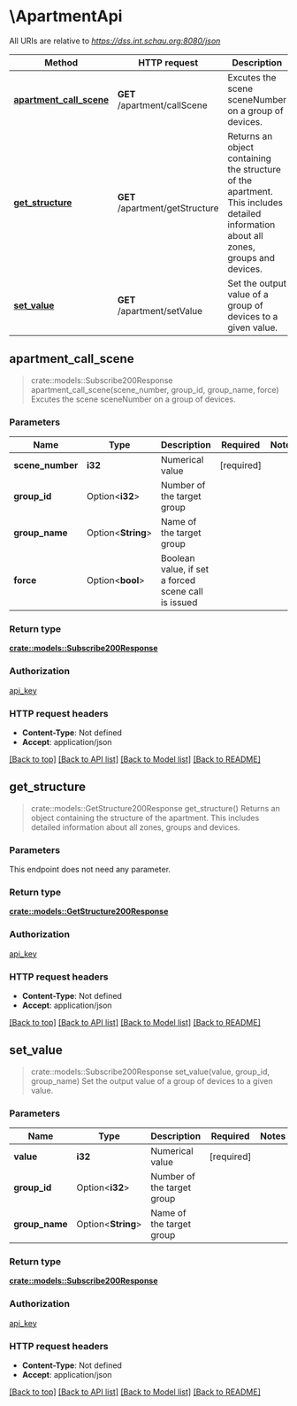 # \ApartmentApi

All URIs are relative to *https://dss.int.schau.org:8080/json*

Method | HTTP request | Description
------------- | ------------- | -------------
[**apartment_call_scene**](ApartmentApi.md#apartment_call_scene) | **GET** /apartment/callScene | Excutes the scene sceneNumber on a group of devices.
[**get_structure**](ApartmentApi.md#get_structure) | **GET** /apartment/getStructure | Returns an object containing the structure of the apartment. This includes detailed information about all zones, groups and devices.
[**set_value**](ApartmentApi.md#set_value) | **GET** /apartment/setValue | Set the output value of a group of devices to a given value.



## apartment_call_scene

> crate::models::Subscribe200Response apartment_call_scene(scene_number, group_id, group_name, force)
Excutes the scene sceneNumber on a group of devices.

### Parameters


Name | Type | Description  | Required | Notes
------------- | ------------- | ------------- | ------------- | -------------
**scene_number** | **i32** | Numerical value | [required] |
**group_id** | Option<**i32**> | Number of the target group |  |
**group_name** | Option<**String**> | Name of the target group |  |
**force** | Option<**bool**> | Boolean value, if set a forced scene call is issued |  |

### Return type

[**crate::models::Subscribe200Response**](subscribe_200_response.md)

### Authorization

[api_key](../README.md#api_key)

### HTTP request headers

- **Content-Type**: Not defined
- **Accept**: application/json

[[Back to top]](#) [[Back to API list]](../README.md#documentation-for-api-endpoints) [[Back to Model list]](../README.md#documentation-for-models) [[Back to README]](../README.md)


## get_structure

> crate::models::GetStructure200Response get_structure()
Returns an object containing the structure of the apartment. This includes detailed information about all zones, groups and devices.

### Parameters

This endpoint does not need any parameter.

### Return type

[**crate::models::GetStructure200Response**](getStructure_200_response.md)

### Authorization

[api_key](../README.md#api_key)

### HTTP request headers

- **Content-Type**: Not defined
- **Accept**: application/json

[[Back to top]](#) [[Back to API list]](../README.md#documentation-for-api-endpoints) [[Back to Model list]](../README.md#documentation-for-models) [[Back to README]](../README.md)


## set_value

> crate::models::Subscribe200Response set_value(value, group_id, group_name)
Set the output value of a group of devices to a given value.

### Parameters


Name | Type | Description  | Required | Notes
------------- | ------------- | ------------- | ------------- | -------------
**value** | **i32** | Numerical value | [required] |
**group_id** | Option<**i32**> | Number of the target group |  |
**group_name** | Option<**String**> | Name of the target group |  |

### Return type

[**crate::models::Subscribe200Response**](subscribe_200_response.md)

### Authorization

[api_key](../README.md#api_key)

### HTTP request headers

- **Content-Type**: Not defined
- **Accept**: application/json

[[Back to top]](#) [[Back to API list]](../README.md#documentation-for-api-endpoints) [[Back to Model list]](../README.md#documentation-for-models) [[Back to README]](../README.md)

